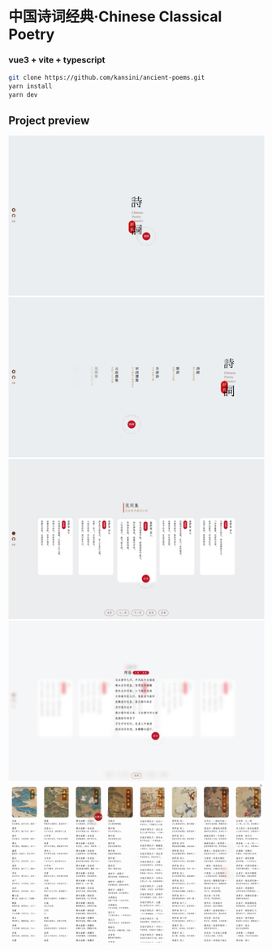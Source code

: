 # 中国诗词经典·Chinese Classical Poetry

### vue3 + vite + typescript
```bash
git clone https://github.com/kansini/ancient-poems.git
yarn install
yarn dev
```
## Project preview

![1.jpg](./screenshot/1.jpg)
![2.jpg](./screenshot/2.jpg)
![3.jpg](./screenshot/3.jpg)
![4.jpg](./screenshot/4.jpg)
![5.jpg](./screenshot/5.jpg)